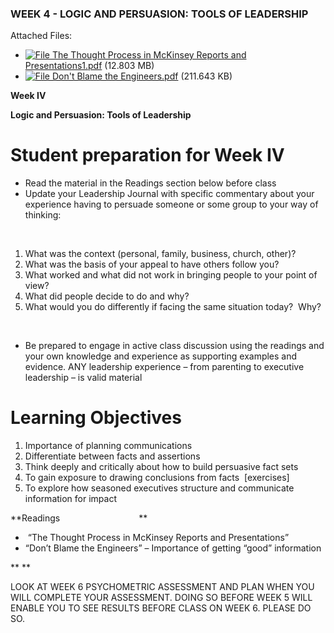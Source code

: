 ### WEEK 4 - LOGIC AND PERSUASION: TOOLS OF LEADERSHIP

Attached Files:

- [![File](https://blackboard.robertmorris.edu/images/ci/ng/cal_year_event.gif) The Thought Process in McKinsey Reports and Presentations1.pdf](https://blackboard.robertmorris.edu/bbcswebdav/pid-1877272-dt-content-rid-5637121_1/xid-5637121_1) (12.803 MB)
- [![File](https://blackboard.robertmorris.edu/images/ci/ng/cal_year_event.gif) Don't Blame the Engineers.pdf](https://blackboard.robertmorris.edu/bbcswebdav/pid-1877272-dt-content-rid-5637122_1/xid-5637122_1) (211.643 KB)

**Week IV**

**Logic and Persuasion: Tools of Leadership**

# **Student preparation for Week IV**

- Read the material in the Readings section below before class
- Update your Leadership Journal with specific commentary about your experience having to persuade someone or some group to your way of thinking:

 

1. What was the context (personal, family, business, church, other)?
2. What was the basis of your appeal to have others follow you?
3. What worked and what did not work in bringing people to your point of view?
4. What did people decide to do and why?
5. What would you do differently if facing the same situation today?  Why?

 

- Be prepared to engage in active class discussion using the readings and your own knowledge and experience as supporting examples and evidence. ANY leadership experience – from parenting to executive leadership – is valid material

# **Learning Objectives**

1. Importance of planning communications
2. Differentiate between facts and assertions
3. Think deeply and critically about how to build persuasive fact sets
4. To gain exposure to drawing conclusions from facts  [exercises]
5. To explore how seasoned executives structure and communicate information for impact

**Readings                                **

-  “The Thought Process in McKinsey Reports and Presentations”
- “Don’t Blame the Engineers” – Importance of getting “good” information

** **

LOOK AT WEEK 6 PSYCHOMETRIC ASSESSMENT AND PLAN WHEN YOU WILL COMPLETE YOUR ASSESSMENT. DOING SO BEFORE WEEK 5 WILL ENABLE YOU TO SEE RESULTS BEFORE CLASS ON WEEK 6. PLEASE DO SO.